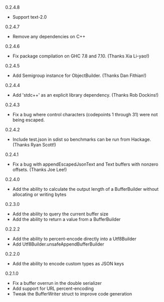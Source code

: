 0.2.4.8

* Support text-2.0

0.2.4.7

* Remove any dependencies on C++

0.2.4.6

* Fix package compilation on GHC 7.8 and 7.10.  (Thanks Xia Li-yao!)

0.2.4.5

* Add Semigroup instance for ObjectBuilder.  (Thanks Dan Fithian!)

0.2.4.4

* Add 'stdc++' as an explicit library dependency.  (Thanks Rob Dockins!)

0.2.4.3

* Fix a bug where control characters (codepoints 1 through 31) were not being escaped.

0.2.4.2

* Include test.json in sdist so benchmarks can be run from Hackage.  (Thanks Ryan Scott!)

0.2.4.1

* Fix a bug with appendEscapedJsonText and Text buffers with nonzero offsets. (Thanks Joe Lee!)

0.2.4.0

* Add the ability to calculate the output length of a BufferBuilder without allocating or writing bytes

0.2.3.0

* Add the ability to query the current buffer size
* Add the ability to return a value from a BufferBuilder

0.2.2.2

* Add the ability to percent-encode directly into a Utf8Builder
* Add Utf8Builder.unsafeAppendBufferBuilder

0.2.2.0

* Add the ability to encode custom types as JSON keys

0.2.1.0

* Fix a buffer overrun in the double serializer
* Add support for URL percent-encoding
* Tweak the BufferWriter struct to improve code generation
